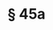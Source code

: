 ---
title: "§ 45a"
draft: false
exceptions:
- info53b
memberstates:
- DE
score: 3
compensation:
- Compensated
remarks: |
 


link: "https://dejure.org/gesetze/UrhG/45a.html"
---